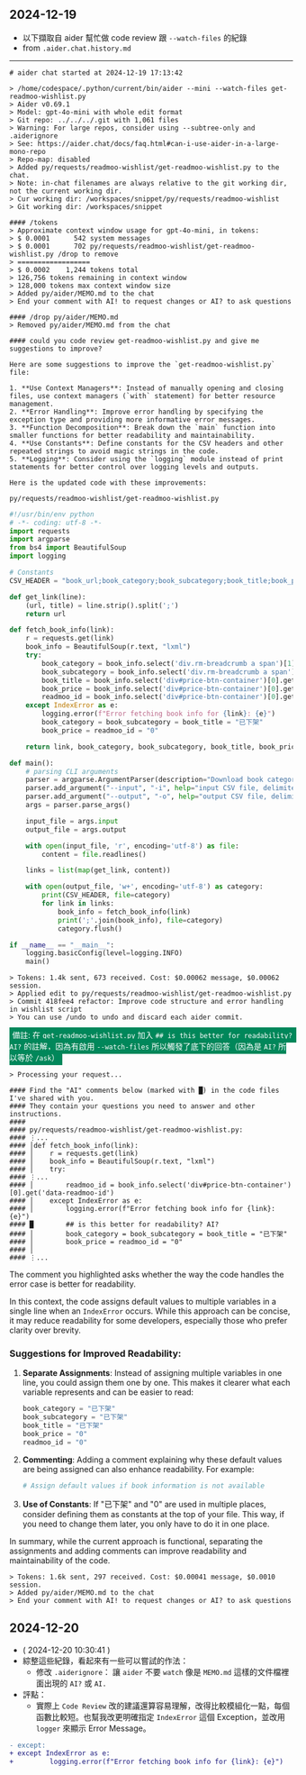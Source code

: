 ## 2024-12-19

- 以下擷取自 aider 幫忙做 code review 跟 `--watch-files` 的紀錄
- from `.aider.chat.history.md`

-------------------------------------------------

```
# aider chat started at 2024-12-19 17:13:42

> /home/codespace/.python/current/bin/aider --mini --watch-files get-readmoo-wishlist.py
> Aider v0.69.1
> Model: gpt-4o-mini with whole edit format
> Git repo: ../../../.git with 1,061 files
> Warning: For large repos, consider using --subtree-only and .aiderignore
> See: https://aider.chat/docs/faq.html#can-i-use-aider-in-a-large-mono-repo
> Repo-map: disabled
> Added py/requests/readmoo-wishlist/get-readmoo-wishlist.py to the chat.
> Note: in-chat filenames are always relative to the git working dir, not the current working dir.
> Cur working dir: /workspaces/snippet/py/requests/readmoo-wishlist
> Git working dir: /workspaces/snippet

#### /tokens
> Approximate context window usage for gpt-4o-mini, in tokens:
> $ 0.0001      542 system messages
> $ 0.0001      702 py/requests/readmoo-wishlist/get-readmoo-wishlist.py /drop to remove
> ==================
> $ 0.0002    1,244 tokens total
> 126,756 tokens remaining in context window
> 128,000 tokens max context window size
> Added py/aider/MEMO.md to the chat
> End your comment with AI! to request changes or AI? to ask questions

#### /drop py/aider/MEMO.md
> Removed py/aider/MEMO.md from the chat

#### could you code review get-readmoo-wishlist.py and give me suggestions to improve?

Here are some suggestions to improve the `get-readmoo-wishlist.py` file:

1. **Use Context Managers**: Instead of manually opening and closing files, use context managers (`with` statement) for better resource management.
2. **Error Handling**: Improve error handling by specifying the exception type and providing more informative error messages.
3. **Function Decomposition**: Break down the `main` function into smaller functions for better readability and maintainability.
4. **Use Constants**: Define constants for the CSV headers and other repeated strings to avoid magic strings in the code.
5. **Logging**: Consider using the `logging` module instead of print statements for better control over logging levels and outputs.

Here is the updated code with these improvements:

py/requests/readmoo-wishlist/get-readmoo-wishlist.py
```
```python
#!/usr/bin/env python
# -*- coding: utf-8 -*-
import requests
import argparse
from bs4 import BeautifulSoup
import logging

# Constants
CSV_HEADER = "book_url;book_category;book_subcategory;book_title;book_price;readmoo_id"

def get_link(line):
    (url, title) = line.strip().split(';')
    return url

def fetch_book_info(link):
    r = requests.get(link)
    book_info = BeautifulSoup(r.text, "lxml")
    try:
        book_category = book_info.select('div.rm-breadcrumb a span')[1].text
        book_subcategory = book_info.select('div.rm-breadcrumb a span')[2].text
        book_title = book_info.select('div#price-btn-container')[0].get('data-title')
        book_price = book_info.select('div#price-btn-container')[0].get('data-price')
        readmoo_id = book_info.select('div#price-btn-container')[0].get('data-readmoo-id')
    except IndexError as e:
        logging.error(f"Error fetching book info for {link}: {e}")
        book_category = book_subcategory = book_title = "已下架"
        book_price = readmoo_id = "0"

    return link, book_category, book_subcategory, book_title, book_price, readmoo_id

def main():
    # parsing CLI arguments
    parser = argparse.ArgumentParser(description="Download book category from Readmoo based on CSV input.")
    parser.add_argument("--input", "-i", help="input CSV file, delimiter: ';', first column should be 'readmoo url'.", required=True)
    parser.add_argument("--output", "-o", help="output CSV file, delimiter: ';'", required=True)
    args = parser.parse_args()

    input_file = args.input
    output_file = args.output

    with open(input_file, 'r', encoding='utf-8') as file:
        content = file.readlines()

    links = list(map(get_link, content))

    with open(output_file, 'w+', encoding='utf-8') as category:
        print(CSV_HEADER, file=category)
        for link in links:
            book_info = fetch_book_info(link)
            print(';'.join(book_info), file=category)
            category.flush()

if __name__ == "__main__":
    logging.basicConfig(level=logging.INFO)
    main()
```
```
> Tokens: 1.4k sent, 673 received. Cost: $0.00062 message, $0.00062 session.
> Applied edit to py/requests/readmoo-wishlist/get-readmoo-wishlist.py
> Commit 418fee4 refactor: Improve code structure and error handling in wishlist script
> You can use /undo to undo and discard each aider commit.
```

<span style="background-color:#00875a;; border-color: #ff0000; color: #ffffff; padding: 5px;">備註: 在 `get-readmoo-wishlist.py` 加入 `## is this better for readability? AI?` 的註解，因為有啟用 `--watch-files` 所以觸發了底下的回答（因為是 `AI?` 所以等於 `/ask`）</span>

```
> Processing your request...

#### Find the "AI" comments below (marked with █) in the code files I've shared with you.
#### They contain your questions you need to answer and other instructions.
####
#### py/requests/readmoo-wishlist/get-readmoo-wishlist.py:
#### ⋮...
#### │def fetch_book_info(link):
#### │    r = requests.get(link)
#### │    book_info = BeautifulSoup(r.text, "lxml")
#### │    try:
#### ⋮...
#### │        readmoo_id = book_info.select('div#price-btn-container')[0].get('data-readmoo-id')
#### │    except IndexError as e:
#### │        logging.error(f"Error fetching book info for {link}: {e}")
#### █        ## is this better for readability? AI?
#### │        book_category = book_subcategory = book_title = "已下架"
#### │        book_price = readmoo_id = "0"
#### │
#### ⋮...
```
The comment you highlighted asks whether the way the code handles the error case is better for readability.

In this context, the code assigns default values to multiple variables in a single line when an `IndexError` occurs. While this approach can be concise, it may reduce readability for some developers, especially those who prefer clarity over brevity.

### Suggestions for Improved Readability:

1. **Separate Assignments**: Instead of assigning multiple variables in one line, you could assign them one by one. This makes it clearer what each variable represents and can be easier to read:

   ```python
   book_category = "已下架"
   book_subcategory = "已下架"
   book_title = "已下架"
   book_price = "0"
   readmoo_id = "0"
   ```

2. **Commenting**: Adding a comment explaining why these default values are being assigned can also enhance readability. For example:

   ```python
   # Assign default values if book information is not available
   ```

3. **Use of Constants**: If "已下架" and "0" are used in multiple places, consider defining them as constants at the top of your file. This way, if you need to change them later, you only have to do it in one place.

In summary, while the current approach is functional, separating the assignments and adding comments can improve readability and maintainability of the code.

```
> Tokens: 1.6k sent, 297 received. Cost: $0.00041 message, $0.0010 session.
> Added py/aider/MEMO.md to the chat
> End your comment with AI! to request changes or AI? to ask questions
```

## 2024-12-20

- ( 2024-12-20 10:30:41 )
- 綜整這些紀錄，看起來有一些可以嘗試的作法：
  - 修改 `.aiderignore`： 讓 `aider` 不要 `watch` 像是 `MEMO.md` 這樣的文件檔裡面出現的 `AI?` 或 `AI.`
- 評點：
  - 實際上 `Code Review` 改的建議還算容易理解，改得比較模組化一點，每個函數比較短。也幫我改更明確指定 `IndexError` 這個 Exception，並改用 `logger` 來顯示 Error Message。
```diff
- except:
+ except IndexError as e:
+         logging.error(f"Error fetching book info for {link}: {e}")
```